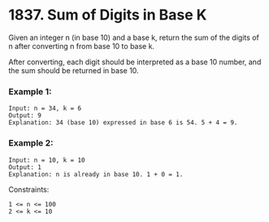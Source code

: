 # 1837. Sum of Digits in Base K


Given an integer n (in base 10) and a base k, return the sum of the digits of n after converting n from base 10 to base k.

After converting, each digit should be interpreted as a base 10 number, and the sum should be returned in base 10.

 

### Example 1:
```
Input: n = 34, k = 6
Output: 9
Explanation: 34 (base 10) expressed in base 6 is 54. 5 + 4 = 9.
```

### Example 2:
```
Input: n = 10, k = 10
Output: 1
Explanation: n is already in base 10. 1 + 0 = 1.
 ```

Constraints:
```
1 <= n <= 100
2 <= k <= 10
```